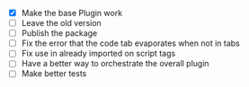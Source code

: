 - [x] Make the base Plugin work
- [ ] Leave the old version
- [ ] Publish the package
- [ ] Fix the error that the code tab evaporates when not in tabs
- [ ] Fix use in already imported on script tags
- [ ] Have a better way to orchestrate the overall plugin
- [ ] Make better tests
